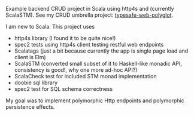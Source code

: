 Example backend CRUD project in Scala using http4s and (currently ScalaSTM).
See my CRUD umbrella project:  [typesafe-web-polyglot](https://github.com/rpeszek/typesafe-web-polyglot).

I am new to Scala.  This project uses

* http4s library (I found it to be quite nice!)
* spec2 tests using http4s client testing restful web endpoints
* Scalatags (just a bit because currently the app is single page load and client is Elm)
* ScalaSTM (converted small subset of it to Haskell-like monadic API, consistency is good!, why one more ad-hoc API?)
* ScalaCheck test for included STM monad implementation
* doobie sql library
* spec2 test for SQL schema correctness

My goal was to implement polymorphic Http endpoints and polymorphic persistence effects.

